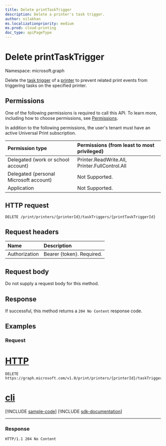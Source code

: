 ```yaml
---
title: Delete printTaskTrigger
description: Delete a printer's task trigger.
author: nilakhan
ms.localizationpriority: medium
ms.prod: cloud-printing
doc_type: apiPageType
---
```


# Delete printTaskTrigger
Namespace: microsoft.graph

Delete the [task trigger](../resources/printtasktrigger.md) of a [printer](../resources/printer.md) to prevent related print events from triggering tasks on the specified printer.

## Permissions
One of the following permissions is required to call this API. To learn more, including how to choose permissions, see [Permissions](/graph/permissions-reference).

In addition to the following permissions, the user's tenant must have an active Universal Print subscription.

|Permission type | Permissions (from least to most privileged) |
|:---------------|:--------------------------------------------|
|Delegated (work or school account)| Printer.ReadWrite.All, Printer.FullControl.All |
|Delegated (personal Microsoft account)|Not Supported.|
|Application|Not Supported.|

## HTTP request

<!-- {
  "blockType": "ignored"
}
-->
``` http
DELETE /print/printers/{printerId}/taskTriggers/{printTaskTriggerId}
```

## Request headers
|Name|Description|
|:---|:---|
|Authorization|Bearer {token}. Required.|

## Request body
Do not supply a request body for this method.

## Response

If successful, this method returns a `204 No Content` response code.

## Examples

### Request

# [HTTP](#tab/http)
<!-- {
  "blockType": "request",
  "name": "delete_printtasktrigger"
}
-->
``` http
DELETE https://graph.microsoft.com/v1.0/print/printers/{printerId}/taskTriggers/{printTaskTriggerId}
```

# [cli](#tab/cli)
[!INCLUDE [sample-code](../includes/snippets/cli/delete-printtasktrigger-cli-snippets.md)]
[!INCLUDE [sdk-documentation](../includes/snippets/snippets-sdk-documentation-link.md)]

---

### Response

<!-- {
  "blockType": "response",
  "truncated": true
}
-->
``` http
HTTP/1.1 204 No Content
```

